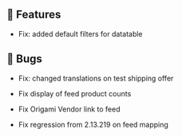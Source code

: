 ## 🚀 Features

- Fix: added default filters for datatable


## 🐛 Bugs

- Fix: changed translations on test shipping offer

- Fix display of feed product counts

- Fix Origami Vendor link to feed

- Fix regression from 2.13.219 on feed mapping